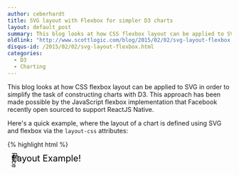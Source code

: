 ```yaml
---
author: ceberhardt
title: SVG layout with Flexbox for simpler D3 charts
layout: default_post
summary: This blog looks at how CSS flexbox layout can be applied to SVG in order to simplify the task of constructing charts with D3. This approach has been made possible by the JavaScript flexbox implementation that Facebook recently open sourced to support ReactJS Native.
oldlink: "http://www.scottlogic.com/blog/2015/02/02/svg-layout-flexbox.html"
disqus-id: /2015/02/02/svg-layout-flexbox.html
categories:
  - D3
  - Charting
---
```


This blog looks at how CSS flexbox layout can be applied to SVG in order to simplify the task of constructing charts with D3. This approach has been made possible by the JavaScript flexbox implementation that Facebook recently open sourced to support ReactJS Native.

Here's a quick example, where the layout of a chart is defined using SVG and flexbox via the `layout-css` attributes:

{% highlight html %}
<svg id="chart" style="height: 100%; width: 100%; margin: 10px">
  <g layout-css="height: 30; justifyContent: center; flexDirection: row">
    <text layout-css="width: 0;" text-anchor="middle" dy="1em" font-size="20">
      Awesome Chart Layout Example!</text>
  </g>
  <g layout-css="flex: 1; flexDirection: row; marginLeft: 20">
    <g layout-css="flex: 1;" class="plotArea"></g>
    <g layout-css="width: 50;" class="axis right"></g>
    <g layout-css="width: 30; justifyContent: center;">
      <g layout-css="height: 0;">
        <text transform="rotate(90)">Price</text>
      </g>
    </g>
  </g>
  <g layout-css="height: 30; flexDirection: row">
    <g layout-css="flex: 1; marginRight: 80; marginLeft: 20" class="axis bottom">
    </g>
  </g>
  <g layout-css="height: 30; justifyContent: center; flexDirection: row">
    <text layout-css="width: 0; marginRight: 80" text-anchor="middle" dy="1em">
      Date</text>
  </g>
</svg>
{% endhighlight %}

And here's a chart that makes use of the above layout:

<div style="width: 500px; height: 300px; padding: 20px">
<svg id="chart" style="height: 100%; width: 100%; margin: 10px">
  <g layout-css="height: 30; justifyContent: center; flexDirection: row">
    <text layout-css="width: 0;" text-anchor="middle" dy="1em" font-size="20">
      Awesome Chart Layout Example!</text>
  </g>
  <g layout-css="flex: 1; flexDirection: row; marginLeft: 20">
    <g layout-css="flex: 1;" class="plotArea"></g>
    <g layout-css="width: 50;" class="axis right"></g>
    <g layout-css="width: 30; justifyContent: center;">
      <g layout-css="height: 0;">
        <text transform="rotate(90)">Price</text>
      </g>
    </g>
  </g>
  <g layout-css="height: 30; flexDirection: row">
    <g layout-css="flex: 1; marginRight: 80; marginLeft: 20" class="axis bottom"></g>
  </g>
  <g layout-css="height: 30; justifyContent: center; flexDirection: row">
    <text layout-css="width: 0; marginRight: 80" text-anchor="middle" dy="1em">Date</text>
  </g>
</svg>
</div>


## Introduction

If you've ever wanted to plot a chart or create a visualisation, you will no doubt have come across D3. The power and versatility of this framework has resulted in it becoming one of [the most popular repositories on GitHub](https://github.com/search?q=stars:%3E1&s=stars&type=Repositories).

D3 excels at transforming data into SVG or HTML elements, allowing charts to be constructed with very little code. However, D3 does little to help with the more mundane task of layout; the positioning of axes, labels, the legend etc ...

Mike Bostock (D3's creator) has published a simple [Margin Convention](http://bl.ocks.org/mbostock/3019563) which he uses in his own examples. As you can see from the code below the simple task of applying a margin around the chart requires some fiddly maths:

{% highlight javascript %}
var margin = {top: 20, right: 10, bottom: 20, left: 10};

var width = 960 - margin.left - margin.right,
    height = 500 - margin.top - margin.bottom;

var svg = d3.select("body").append("svg")
    .attr("width", width + margin.left + margin.right)
    .attr("height", height + margin.top + margin.bottom)
  .append("g")
    .attr("transform", "translate(" + margin.left + "," + margin.top + ")");
{% endhighlight %}

Once you start adding axes, titles or a legend things really start to get out of hand ...

<img src="{{ site.github.url }}/ceberhardt/assets/d3/chart_layout.jpg" />

To be fair, this isn't really a fault of D3, the problem of layout simply isn't within the remit of this library.

With SVG elements are positioned using a simple coordinate system, which also doesn't help us much when trying to construct a suitable layout.

Whilst battling with this problem, my colleague [Chris Price](http://www.scottlogic.com/blog/cprice/) came up with a great idea, why not apply the flexbox layout algorithm to SVG? HTML and CSS have a number of different techniques for constructing layouts - if one of these could be applied to SVG it would make it possible to construct a chart without all of the manual computation seen above.

Just a couple of days after Chris suggested this approach I was watching the [Facebook ReactJS Keynote](https://www.youtube.com/watch?v=7rDsRXj9-cU), where they unveiled React Native. This framework allows you to write iOS and Android apps using ReactJS. During the development of this framework they had found the iOS constraints-based layout system to be quite cumbersome so replaced it with a flexbox implementation written in JavaScript. Their re-implementation of flexbox is open sourced as a [separate project](https://github.com/facebook/css-layout).

Perfect!

## Applying Flexbox to SVG

The interface for Facebook's `css-layout` couldn't be simpler, given a tree of nodes with associated CSS attributes, you invoke `computeLayout`:

{% highlight javascript %}
computeLayout(
  {style: {padding: 50}, children: [
    {style: {padding: 10, alignSelf: 'stretch'}}
  ]}
);
{% endhighlight %}

The resultant layout is computed after which each node is given a `layout` property that describes its width, height and location with respect to the parent node:

{% highlight javascript %}
{width: 120, height: 120, top: 0, left: 0, children: [
  {width: 20, height: 20, top: 50, left: 50}
]}
{% endhighlight %}

Applying this technique to SVG is as simple as associating a style with each SVG element. This can be done by adding a custom attribute, `layout-css`:

{% highlight html %}
<svg layout-css="paddingLeft: 10">
  <g layout-css="flex: 1; flexDirection: row;">
    <g layout-css="flex: 1;"></g>
    <g layout-css="width: 50;"></g>
    <g layout-css="width: 30; justifyContent: center;"></g>
  </g>
</svg>
{% endhighlight %}

The following code constructs a suitable node-tree from the above SVG:

{% highlight javascript %}
// creates the structure required by the layout engine
function createNodes(el) {
  function getChildNodes() {
    var children = [];
    for (var i = 0; i < el.childNodes.length; i++) {
      var child = el.childNodes[i];
      if (child.nodeType === 1) {
        if (child.getAttribute('layout-css')) {
          children.push(createNodes(child));
        }
      }
    }
    return children;
  }
  return {
    style: parseStyle(el.getAttribute('layout-css')),
    children: getChildNodes(el),
    element: el,
    layout: {
      width: undefined, height: undefined,
      top: 0, left: 0
    }
  };
}
{% endhighlight %}

I have omitted the `parseStyle` function which parses the `layout-css` property constructing a JavaScript object.

Once the node tree has been constructed and the layout computed, all that remains is to apply this layout to the SVG. The `top` and `left` layout properties are applied as a transform, whereas the `height` and `width` are written to `layout-height` and `layout-width` attributes respectively. The reason for this is that SVG group elements (`g`) have an origin but do not have a width or height. In order for a child element to occupy the rectangle defined by the layout mechanism, they need some way to obtain the computed bounds.

The following puts it all together as a function that can be called on a D3 selection 

{% highlight javascript %}
var layout = function(selection) {
  selection.each(function(data) {
    // compute the width and height of the SVG element
    var style = getComputedStyle(this);
    var width = parseFloat(style.width) - parseFloat(style.paddingLeft) -
                          parseFloat(style.paddingRight);
    var height = parseFloat(style.height) - parseFloat(style.paddingTop) -
                          parseFloat(style.paddingBottom);

    // create the layout nodes
    var layoutNodes = createNodes(this);
    // set the width / height of the root
    layoutNodes.style.width = width;
    layoutNodes.style.height = height;

    // use the Facebook CSS goodness
    computeLayout(layoutNodes);

    // apply the resultant layout
    applyLayout(layoutNodes);
  });
};
{% endhighlight %}

Applying flexbox layout to a selection is now as simple as the following:

{% highlight javascript %}
d3.select('#layout-test');
  .call(layout)
{% endhighlight %}

With the simple SVG example above, the layout mechanism writes the required transforms, widths and heights as follows:

{% highlight html %}
<svg id="layout-test" layout-css="paddingLeft: 10" layout-width="300"
     layout-height="150" transform="translate(0, 0)">
  <g layout-css="flex: 1; flexDirection: row;" layout-width="290"
     layout-height="150" transform="translate(10, 0)">
    <g layout-css="flex: 1;" layout-width="210"
       layout-height="150" transform="translate(0, 0)"></g>
    <g layout-css="width: 50;" layout-width="50"
       layout-height="150" transform="translate(210, 0)"></g>
    <g layout-css="width: 30; justifyContent: center;"
       layout-width="30" layout-height="150" transform="translate(260, 0)"></g>
  </g>
</svg>
{% endhighlight %}

## Creating a chart layout

Here's a more complex example that shows how this technique can be applied to construct a suitable layout for a chart with a title, axes and legend:

{% highlight html %}
<svg id="layout-test"
     style="width: 600px; height: 350px; margin: 10px; background: yellow"
     layout-css="paddingLeft: 10">
  <g layout-css="height: 30; justifyContent: center; flexDirection: row;">
  </g>
  <g layout-css="flex: 1; flexDirection: row;">
    <g layout-css="flex: 1; flexDirection: row; justifyContent: flex-end;">
      <g layout-css="width: 100; height: 100; margin: 10"></g>
    </g>
    <g layout-css="width: 50;"></g>
    <g layout-css="width: 30; justifyContent: center;"></g>
  </g>
  <g layout-css="height: 30; flexDirection: row">
    <g layout-css="flex: 1; marginRight: 80;"></g>
  </g>
  <g layout-css="height: 30; flexDirection: row">
  </g>
</svg>
{% endhighlight %}

The following code applies the flexbox layout algorithm, then adds a rectangle to each of the containers that have been constructed in order to help visualise the results:

{% highlight javascript %}
d3.select('#layout-test').call(layout);

var c10 = d3.scale.category10();

d3.selectAll("g").filter(function(d) {
    return this.childElementCount === 0;
  })
  .append('rect').attr('fill', function(d, i) { return c10(i); })
  .attr('width', function() {
    return this.parentNode.getAttribute('layout-width')}
  )
  .attr('height', function() {
    return this.parentNode.getAttribute('layout-height')}
  );
{% endhighlight %}

This results in the following layout:

<svg id="layout-test" style="width: 500px; height: 300px; margin: 10px; background: yellow"
     layout-css="paddingLeft: 10">
  <g layout-css="height: 30; justifyContent: center; flexDirection: row;">
  </g>
  <g layout-css="flex: 1; flexDirection: row;">
    <g layout-css="flex: 1; flexDirection: row; justifyContent: flex-end;">
      <g layout-css="width: 100; height: 100; margin: 10"></g>
    </g>
    <g layout-css="width: 50;"></g>
    <g layout-css="width: 30; justifyContent: center;"></g>
  </g>
  <g layout-css="height: 30; flexDirection: row">
    <g layout-css="flex: 1; marginRight: 80;"></g>
  </g>
  <g layout-css="height: 30; flexDirection: row">
  </g>
</svg>

Computing the above armed with nothing more than the 'margin convention' would be quite a painful process!

## Summary

It was a great coincidence that the ReactJS Native development resulted in the open-sourcing of exactly the component I needed for applying flexbox to SVG. If you are interested in using this code, you can find it within the [D3FC repository](https://github.com/ScottLogic/d3-financial-components/blob/master/components/utilities/layout.js). This is a project with a wider goal of making it easier to construct complex financial charts using D3. Our aim is to construct components that enhance D3 rather than wrap it (which would take most of its power away).

Anyhow, more on D3FC later ...

<link href="{{ site.github.url }}/ceberhardt/assets/d3/d3-financial-components.css" type="text/css" rel="stylesheet" />
<script src="{{ site.github.url }}/ceberhardt/assets/d3/d3.js"> </script>
<script src="{{ site.github.url }}/ceberhardt/assets/d3/Layout.js"> </script>
<script src="{{ site.github.url }}/ceberhardt/assets/d3/d3-financial-components.js"> </script>
<script>
var layout = fc.utilities.layout();
d3.select('#layout-test').call(layout);

var c10 = d3.scale.category10();

d3.selectAll("g").filter(function(d) {
    return this.childElementCount === 0;
  })
  .append('rect').attr('fill', function(d, i) { return c10(i); })
  .attr('width', function() {
    return this.parentNode.getAttribute('layout-width')}
  )
  .attr('height', function() {
    return this.parentNode.getAttribute('layout-height')}
  );

(function(d3, fc) {
    'use strict';

    var layout = fc.utilities.layout();

    var chart = d3.select('#chart');
    chart.call(layout);

    var plotArea = chart.select('.plotArea');
    var width = plotArea.attr('layout-width'),
        height = plotArea.attr('layout-height');

    var data = fc.utilities.dataGenerator()
        .seedDate(new Date(2014, 1, 1))
        .randomSeed('12345')
        .generate(50);

    // Calculate the scale domain
    var day = 8.64e7, // One day in milliseconds
        dateFrom = new Date(d3.min(data, function(d) { return d.date; }).getTime() - day),
        dateTo = new Date(d3.max(data, function(d) { return d.date; }).getTime() + day),
        priceFrom = d3.min(data, function(d) { return d.low; }),
        priceTo = d3.max(data, function(d) { return d.high; });

    // Create scale for x axis
    var dateScale = fc.scale.dateTime()
        .domain([dateFrom, dateTo])
        .range([0, width])
        .nice();

    // Create scale for y axis
    var priceScale = fc.scale.linear()
        .domain([priceFrom, priceTo])
        .range([height, 0])
        .nice();

    // Create the axes
    var dateAxis = d3.svg.axis()
        .scale(dateScale)
        .orient('bottom')
        .ticks(5);

    var priceAxis = d3.svg.axis()
        .scale(priceScale)
        .orient('right')
        .ticks(5);

    // Create the line series
    var line = fc.series.line()
        .xScale(dateScale)
        .yScale(priceScale)
        .yValue(function(d) { return d.open; });


    plotArea.datum(data).call(line);
    chart.select('.axis.right').call(priceAxis);
    chart.select('.axis.bottom').call(dateAxis);
})(d3, fc);
</script>

Regards, Colin E.

























